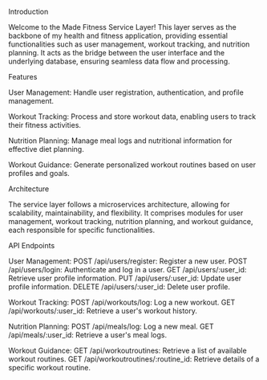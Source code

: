 Introduction

Welcome to the Made Fitness Service Layer! This layer serves as the backbone of my health and fitness application, providing essential functionalities such as user management, workout tracking, and nutrition planning. It acts as the bridge between the user interface and the underlying database, ensuring seamless data flow and processing.

Features

User Management: Handle user registration, authentication, and profile management.

Workout Tracking: Process and store workout data, enabling users to track their fitness activities.

Nutrition Planning: Manage meal logs and nutritional information for effective diet planning.

Workout Guidance: Generate personalized workout routines based on user profiles and goals.

Architecture

The service layer follows a microservices architecture, allowing for scalability, maintainability, and flexibility. It comprises modules for user management, workout tracking, nutrition planning, and workout guidance, each responsible for specific functionalities.

API Endpoints

User Management:
POST /api/users/register: Register a new user.
POST /api/users/login: Authenticate and log in a user.
GET /api/users/:user_id: Retrieve user profile information.
PUT /api/users/:user_id: Update user profile information.
DELETE /api/users/:user_id: Delete user profile.

Workout Tracking:
POST /api/workouts/log: Log a new workout.
GET /api/workouts/:user_id: Retrieve a user's workout history.

Nutrition Planning:
POST /api/meals/log: Log a new meal.
GET /api/meals/:user_id: Retrieve a user's meal logs.

Workout Guidance:
GET /api/workoutroutines: Retrieve a list of available workout routines.
GET /api/workoutroutines/:routine_id: Retrieve details of a specific workout routine.
